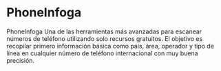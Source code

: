 # PhoneInfoga
PhoneInfoga  Una de las herramientas más avanzadas para escanear números de teléfono utilizando solo recursos gratuitos. El objetivo es recopilar primero información básica como país, área, operador y tipo de línea en cualquier número de teléfono internacional con muy buena precisión.
